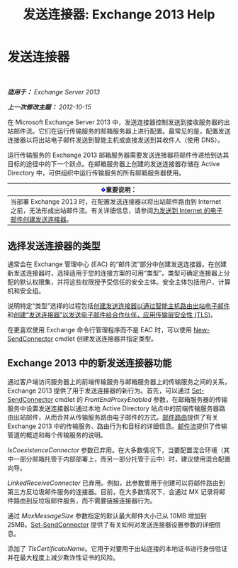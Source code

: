 ﻿---
title: '发送连接器: Exchange 2013 Help'
TOCTitle: 发送连接器
ms:assetid: 6aa19a12-c7b2-4eac-a8dc-9a4d26919ac5
ms:mtpsurl: https://technet.microsoft.com/zh-cn/library/Aa998662(v=EXCHG.150)
ms:contentKeyID: 50490761
ms.date: 01/11/2018
mtps_version: v=EXCHG.150
ms.translationtype: HT
---

# 发送连接器

 

_**适用于：** Exchange Server 2013_

_**上一次修改主题：** 2012-10-15_

在 Microsoft Exchange Server 2013 中，发送连接器控制发送到接收服务器的出站邮件流。它们在运行传输服务的邮箱服务器上进行配置。最常见的是，配置发送连接器以将出站电子邮件发送到智能主机或直接发送到其收件人（使用 DNS）。

运行传输服务的 Exchange 2013 邮箱服务器需要发送连接器将邮件传递给到达其目标的途径中的下一个跃点。在邮箱服务器上创建的发送连接器存储在 Active Directory 中，可供组织中运行传输服务的所有邮箱服务器使用。

<table>
<thead>
<tr class="header">
<th><img src="images/Bb124558.important(EXCHG.150).gif" title="重要说明" alt="重要说明" />重要说明：</th>
</tr>
</thead>
<tbody>
<tr class="odd">
<td>当部署 Exchange 2013 时，在配置发送连接器以将出站邮件路由到 Internet 之前，无法形成出站邮件流。有关详细信息，请参阅<a href="create-a-send-connector-for-email-sent-to-the-internet-exchange-2013-help.md">为发送到 Internet 的电子邮件创建发送连接器</a>。</td>
</tr>
</tbody>
</table>


## 选择发送连接器的类型

通常会在 Exchange 管理中心 (EAC) 的“邮件流”部分中创建发送连接器。在创建新发送连接器时，选择适用于您的连接方案的可用“类型”。类型可确定连接器上分配的默认权限集，并将这些权限授予受信任的安全主体。安全主体包括用户、计算机和安全组。

说明特定“类型”选择的过程包括[创建发送连接器以通过智能主机路由出站电子邮件](create-a-send-connector-to-route-outbound-email-through-a-smart-host-exchange-2013-help.md)和[创建“发送连接器”以发送电子邮件给合作伙伴，应用传输层安全性 (TLS)](create-a-send-connector-to-send-email-to-a-partner-with-transport-layer-security-tls-applied-exchange-2013-help.md)。

在更喜欢使用 Exchange 命令行管理程序而不是 EAC 时，可以使用 [New-SendConnector](https://technet.microsoft.com/zh-cn/library/aa998936\(v=exchg.150\)) cmdlet 创建发送连接器并指定类型。

## Exchange 2013 中的新发送连接器功能

通过客户端访问服务器上的前端传输服务与邮箱服务器上的传输服务之间的关系，Exchange 2013 提供了用于发送连接器的新行为。首先，可以通过 [Set-SendConnector](https://technet.microsoft.com/zh-cn/library/aa998294\(v=exchg.150\)) cmdlet 的 *FrontEndProxyEnabled* 参数，在邮箱服务器的传输服务中设置发送连接器以通过本地 Active Directory 站点中的前端传输服务器路由出站邮件，从而合并从传输服务路由电子邮件的方式。[邮件路由](mail-routing-exchange-2013-help.md)提供了有关 Exchange 2013 中的传输服务、路由行为和目标的详细信息。[邮件流](mail-flow-exchange-2013-help.md)提供了传输管道的概述和每个传输服务的说明。

*IsCoexistenceConnector* 参数已弃用。在大多数情况下，当要配置混合环境（其中一部分邮箱托管于内部部署上，而另一部分托管于云中）时，建议使用混合配置向导。

*LinkedReceiveConnector* 已弃用。例如，此参数曾用于创建可以将邮件路由到第三方反垃圾邮件服务的连接器。目前，在大多数情况下，会通过 MX 记录将邮件路由到反垃圾邮件服务，而不需要链接连接器行为。

通过 *MaxMessageSize* 参数指定的默认最大邮件大小已从 10MB 增加到 25MB。[Set-SendConnector](https://technet.microsoft.com/zh-cn/library/aa998294\(v=exchg.150\)) 提供了有关如何对发送连接器设置参数的详细信息。

添加了 *TlsCertificateName*。它用于对要用于出站连接的本地证书进行身份验证并在最大程度上减少欺诈性证书的风险。

